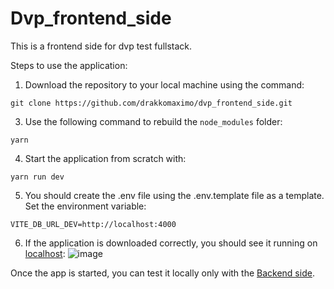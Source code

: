 # Dvp_frontend_side
This is a frontend side for dvp test fullstack.

Steps to use the application:

1) Download the repository to your local machine using the command:
```
git clone https://github.com/drakkomaximo/dvp_frontend_side.git
```
3) Use the following command to rebuild the `node_modules` folder:
```
yarn
```
4) Start the application from scratch with:
```
yarn run dev
```
5) You should create the .env file using the .env.template file as a template. Set the environment variable:
```
VITE_DB_URL_DEV=http://localhost:4000
```
6) If the application is downloaded correctly, you should see it running on [localhost](http://localhost:5173/):
![image](https://github.com/drakkomaximo/dvp_frontend_side/assets/57687342/a790184b-8f48-4b98-a67a-4b6caa459cca)

Once the app is started, you can test it locally only with the [Backend side](https://github.com/drakkomaximo/dvp_backend_side).
